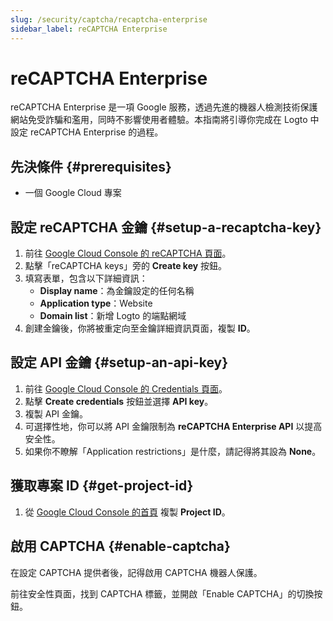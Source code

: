 ```yaml
---
slug: /security/captcha/recaptcha-enterprise
sidebar_label: reCAPTCHA Enterprise
---
```


# reCAPTCHA Enterprise

reCAPTCHA Enterprise 是一項 Google 服務，透過先進的機器人檢測技術保護網站免受詐騙和濫用，同時不影響使用者體驗。本指南將引導你完成在 Logto 中設定 reCAPTCHA Enterprise 的過程。

## 先決條件 {#prerequisites}

- 一個 Google Cloud 專案

## 設定 reCAPTCHA 金鑰 {#setup-a-recaptcha-key}

1. 前往 [Google Cloud Console 的 reCAPTCHA 頁面](https://console.cloud.google.com/security/recaptcha)。
2. 點擊「reCAPTCHA keys」旁的 **Create key** 按鈕。
3. 填寫表單，包含以下詳細資訊：
   - **Display name**：為金鑰設定的任何名稱
   - **Application type**：Website
   - **Domain list**：新增 Logto 的端點網域
4. 創建金鑰後，你將被重定向至金鑰詳細資訊頁面，複製 **ID**。

## 設定 API 金鑰 {#setup-an-api-key}

1. 前往 [Google Cloud Console 的 Credentials 頁面](https://console.cloud.google.com/apis/credentials)。
2. 點擊 **Create credentials** 按鈕並選擇 **API key**。
3. 複製 API 金鑰。
4. 可選擇性地，你可以將 API 金鑰限制為 **reCAPTCHA Enterprise API** 以提高安全性。
5. 如果你不瞭解「Application restrictions」是什麼，請記得將其設為 **None**。

## 獲取專案 ID {#get-project-id}

1. 從 [Google Cloud Console 的首頁](https://console.cloud.google.com/welcome) 複製 **Project ID**。

## 啟用 CAPTCHA {#enable-captcha}

在設定 CAPTCHA 提供者後，記得啟用 CAPTCHA 機器人保護。

前往安全性頁面，找到 CAPTCHA 標籤，並開啟「Enable CAPTCHA」的切換按鈕。
